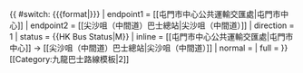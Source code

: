 {{ #switch: {{{format|}}}
  | endpoint1 = [[屯門市中心公共運輸交匯處|屯門市中心]]
  | endpoint2 = [[尖沙咀（中間道）巴士總站|尖沙咀（中間道）]]
  | direction = 1
  | status = {{HK Bus Status|M}}
  | inline = [[屯門市中心公共運輸交匯處|屯門市中心]] → [[尖沙咀（中間道）巴士總站|尖沙咀（中間道）]]
  | normal =
  | full =
}}<noinclude>[[Category:九龍巴士路線模板|2]]</noinclude>